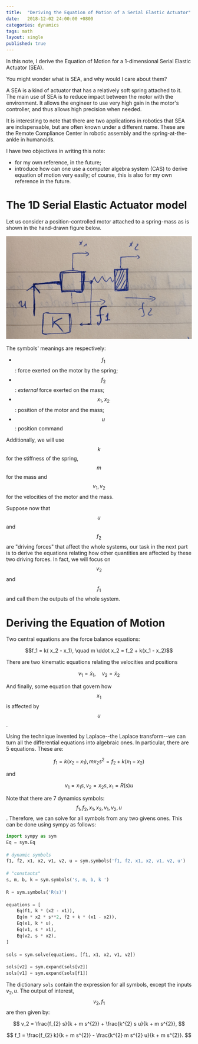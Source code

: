 ```yaml
---
title:  "Deriving the Equation of Motion of a Serial Elastic Actuator"
date:   2018-12-02 24:00:00 +0800
categories: dynamics
tags: math
layout: single
published: true
---
```


In this note, I derive the Equation of Motion for a 1-dimensional
Serial Elastic Actuator (SEA). 

You might wonder what is SEA, and why would I care about them?

A SEA is a kind of actuator that has a relatively soft spring attached
to it. The main use of SEA is to reduce impact between the motor with
the environment. It allows the engineer to use very high gain in the
motor's controller, and thus allows high precision when needed.

It is interesting to note that there are two applications in robotics
that SEA are indispensable, but are often known under a different
name. These are the Remote Compliance Center in robotic assembly and
the spring-at-the-ankle in humanoids.

I have two objectives in writing this note:
- for my own reference, in the future;
- introduce how can one use a computer algebra system (CAS) to derive
  equation of motion very easily; of course, this is also for my own
  reference in the future.
  
# The 1D Serial Elastic Actuator model

Let us consider a position-controlled motor attached to a spring-mass
as is shown in the hand-drawn figure below.

![](/assets/2018-11-sea-model.jpg)

The symbols' meanings are respectively:
- $$f_1$$: force exerted on the motor by the spring;
- $$f_2$$: *external* force exerted on the mass;
- $$x_1, x_2$$: position of the motor and the mass;
- $$u$$: position command 

Additionally, we will use $$k$$ for the stiffness of the spring, $$m$$
for the mass and $$v_1, v_2$$ for the velocities of the motor and the
mass.

Suppose now that $$u$$ and $$f_2$$ are "driving forces" that affect
the whole systems, our task in the next part is to derive the
equations relating how other quantities are affected by these two
driving forces. In fact, we will focus on $$v_2$$ and $$f_1$$ and call
them the outputs of the whole system.

# Deriving the Equation of Motion
Two central equations are the force balance equations:

$$f_1 = k( x_2 - x_1), \quad  m \ddot x_2 = f_2 + k(x_1 - x_2)$$

There are two kinematic equations relating the velocities and positions

$$v_1 = \dot x_1, \quad v_2 = \dot x_2$$

And finally, some equation that govern how $$x_1$$ is affected by $$u$$.

Using the technique invented by Laplace--the Laplace transform--we can
turn all the differential equations into algebraic ones. In
particular, there are 5 equations. These are:

$$
  f_1 = k(x_2 - x_1), m x_2 s^2 = f_2 + k (x_1 - x_2)
$$

and 

$$
  v_1 = x_1 s, v_2 = x_2 s, x_1 = R(s) u
$$

Note that there are 7 dynamics symbols: $$f_1, f_2, x_1, x_2, v_1,
v_2, u$$. Therefore, we can solve for all symbols from any two givens
ones. This can be done using sympy as follows:
```python
import sympy as sym
Eq = sym.Eq

# dynamic symbols
f1, f2, x1, x2, v1, v2, u = sym.symbols('f1, f2, x1, x2, v1, v2, u')

# "constants"
s, m, b, k = sym.symbols('s, m, b, k ')

R = sym.symbols('R(s)')

equations = [
    Eq(f1, k * (x2 - x1)),
    Eq(m * x2 * s**2, f2 + k * (x1 - x2)),
    Eq(x1, k * u),
    Eq(v1, s * x1),
    Eq(v2, s * x2),
]

sols = sym.solve(equations, [f1, x1, x2, v1, v2])

sols[v2] = sym.expand(sols[v2])
sols[v1] = sym.expand(sols[f1])
```

The dictionary `sols` contain the expression for all symbols, except
the inputs $v_2, u$. The output of interest, $$v_2, f_1$$ are then
given by:

$$
v_2 = \frac{f_{2} s}{k + m s^{2}} + \frac{k^{2} s u}{k + m s^{2}},
$$

$$
  f_1 = \frac{f_{2} k}{k + m s^{2}} - \frac{k^{2} m s^{2} u}{k + m s^{2}}.
$$



<!-- MathJax, needed to show mathematic equations. -->
<script type="text/javascript" async
  src="https://cdn.mathjax.org/mathjax/latest/MathJax.js?config=TeX-MML-AM_CHTML">
</script>
